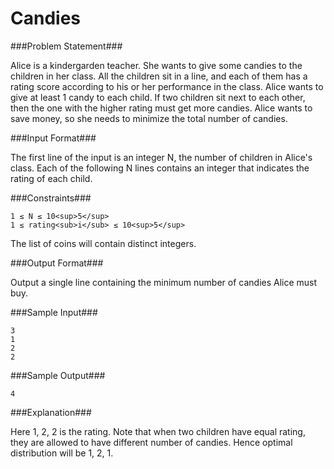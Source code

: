 Candies
===================

###Problem Statement###

Alice is a kindergarden teacher. She wants to give some candies to the children in her class.  All the children sit in a line, and each  of them has a rating score according to his or her performance in the class.  Alice wants to give at least 1 candy to each child. If two children sit next to each other, then the one with the higher rating must get more candies. Alice wants to save money, so she needs to minimize the total number of candies.

###Input Format###

The first line of the input is an integer N, the number of children in Alice's class. Each of the following N lines contains an integer that indicates the rating of each child.

###Constraints###

```
1 ≤ N ≤ 10<sup>5</sup>
1 ≤ rating<sub>i</sub> ≤ 10<sup>5</sup>
```

The list of coins will contain distinct integers.

###Output Format###

Output a single line containing the minimum number of candies Alice must buy.

###Sample Input###

```
3  
1  
2  
2
```

###Sample Output###

```
4
```

###Explanation###

Here 1, 2, 2 is the rating. Note that when two children have equal rating, they are allowed to have different number of candies. Hence optimal distribution will be 1, 2, 1.